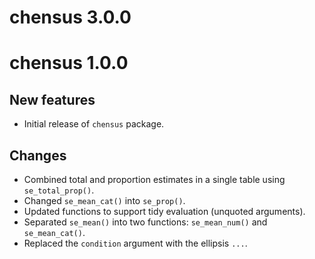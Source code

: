# chensus 3.0.0

# chensus 1.0.0

## New features

- Initial release of `chensus` package.

## Changes

- Combined total and proportion estimates in a single table using `se_total_prop()`.
- Changed `se_mean_cat()` into `se_prop()`.
- Updated functions to support tidy evaluation (unquoted arguments).
- Separated `se_mean()` into two functions: `se_mean_num()` and `se_mean_cat()`.
- Replaced the `condition` argument with the ellipsis `...`.
